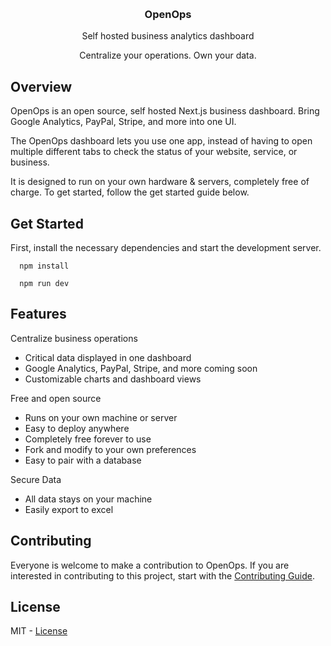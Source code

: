 <p align="center">
   <br/>
   <h3 align="center">OpenOps</h3>
   <p align="center">Self hosted business analytics dashboard</p>
   <p align="center">
   Centralize your operations.  Own your data.
   </p>
</p>

## Overview 

OpenOps is an open source, self hosted Next.js business dashboard. Bring Google Analytics, PayPal, Stripe, and more into one UI.

The OpenOps dashboard lets you use one app, instead of having to open multiple different tabs to check the status of your website, service, or business.

It is designed to run on your own hardware & servers, completely free of charge.  To get started, follow the get started guide below.

## Get Started

First, install the necessary dependencies and start the development server.
```shell
  npm install
```
```shell
  npm run dev
```

## Features

Centralize business operations
- Critical data displayed in one dashboard
- Google Analytics, PayPal, Stripe, and more coming soon
- Customizable charts and dashboard views

Free and open source
- Runs on your own machine or server
- Easy to deploy anywhere
- Completely free forever to use
- Fork and modify to your own preferences
- Easy to pair with a database

Secure Data
- All data stays on your machine
- Easily export to excel

## Contributing

Everyone is welcome to make a contribution to OpenOps.  If you are interested in contributing to this project, start with the [Contributing Guide](https://github.com/ThePlugJumbo/openops/blob/main/CONTRIBUTING.md).

## License
MIT - [License](https://github.com/ThePlugJumbo/openops/blob/main/LICENSE)
